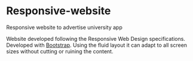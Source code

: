 # Responsive-website
Responsive website to advertise university app

Website developed following the Responsive Web Design specifications. Developed with [Bootstrap](http://getbootstrap.com). 
Using the fluid layout it can adapt to all screen sizes without cutting or ruining the content.
